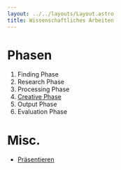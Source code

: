 ```yaml
---
layout: ../../layouts/Layout.astro
title: Wissenschaftliches Arbeiten 
---
```

# Phasen
1. Finding Phase
2. Research Phase
3. Processing Phase
4. [Creative Phase](./creative-Phase)
5. Output Phase
6. Evaluation Phase


# Misc.
- [Präsentieren](./praesentieren)
